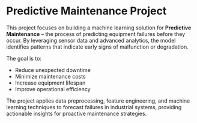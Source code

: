 # Predictive Maintenance Project

This project focuses on building a machine learning solution for **Predictive Maintenance** – the process of predicting equipment failures before they occur. By leveraging sensor data and advanced analytics, the model identifies patterns that indicate early signs of malfunction or degradation.  

The goal is to:
- Reduce unexpected downtime  
- Minimize maintenance costs  
- Increase equipment lifespan  
- Improve operational efficiency  

The project applies data preprocessing, feature engineering, and machine learning techniques to forecast failures in industrial systems, providing actionable insights for proactive maintenance strategies.
